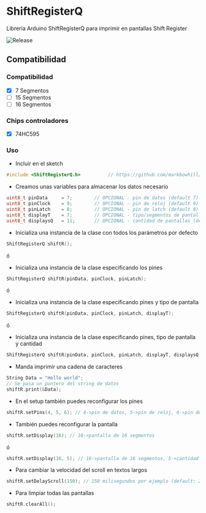 # ShiftRegisterQ

Librería Arduino ShiftRegisterQ para imprimir en pantallas Shift Register

![Release](https://img.shields.io/github/v/release/markbowhill/ShiftRegisterQ)

## Compatibilidad

### Compatibilidad

-[x] 7 Segmentos
-[ ] 15 Segmentos
-[ ] 16 Segmentos

### Chips controladores

-[x] 74HC595
### Uso
- Incluir en el sketch
```cpp
#include <ShiftRegisterQ.h>          // https://github.com/markbowhill/ShitfRegisterQ
```

- Creamos unas variables para almacenar los datos necesario
```cpp
uint8_t pinData     = 7;        // OPCIONAL - pin de datos (default 7)
uint8_t pinClock    = 9;        // OPCIONAL - pin de reloj (default 9)
uint8_t pinLatch    = 8;        // OPCIONAL - pin de latch (default 8)
uint8_t displayT    = 7;        // OPCIONAL - tipo/segmentos de pantalla (default: pantalla 7 segmentos)
uint8_t displaysQ   = 11;       // OPCIONAL - cantidad de pantallas (default: 1)
```

- Inicializa una instancia de la clase con todos los parámetros por defecto
```cpp
ShiftRegisterQ shiftR();
```

ó

- Inicializa una instancia de la clase especificando los pines
```cpp
ShiftRegisterQ shiftR(pinData, pinClock, pinLatch);
```

ó

- Inicializa una instancia de la clase especificando pines y tipo de pantalla
```cpp
ShiftRegisterQ shiftR(pinData, pinClock, pinLatch, displayT);
```

ó

- Inicializa una instancia de la clase especificando pines, tipo de pantalla y cantidad
```cpp
ShiftRegisterQ shiftR(pinData, pinClock, pinLatch, displayT, displaysQ);
```

- Manda imprimir una cadena de caracteres
```cpp
String Data = "Hello world";
// Se pasa un puntero del string de datos
shiftR.print(&Data); 
```

- En el setup también puedes reconfigurar los pines
```cpp
shiftR.setPins(4, 5, 6); // 4->pin de datos, 5->pin de reloj, 6->pin de latch
```

- También puedes reconfigurar la pantalla
```cpp
shiftR.setDisplay(16); // 16->pantalla de 16 segmentos
```

ó

```cpp
shiftR.setDisplay(16, 5); // 16->pantalla de 16 segmentos, 5->cantidad pantallas
```

- Para cambiar la velocidad del scroll en textos largos
```cpp
shiftR.setDelayScroll(150); // 150 milisegundos por ejemplo (default: 200)
```

- Para limpiar todas las pantallas
```cpp
shiftR.clearAll();
```